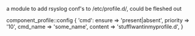 a module to add rsyslog conf's to /etc/profile.d/, could be fleshed out

component_profile::config { 'cmd':
  ensure        => 'present|absent',
  priority      => '10',
  cmd_name      => 'some_name',
  content       => 'stuffIwantinmyprofile.d',
}
